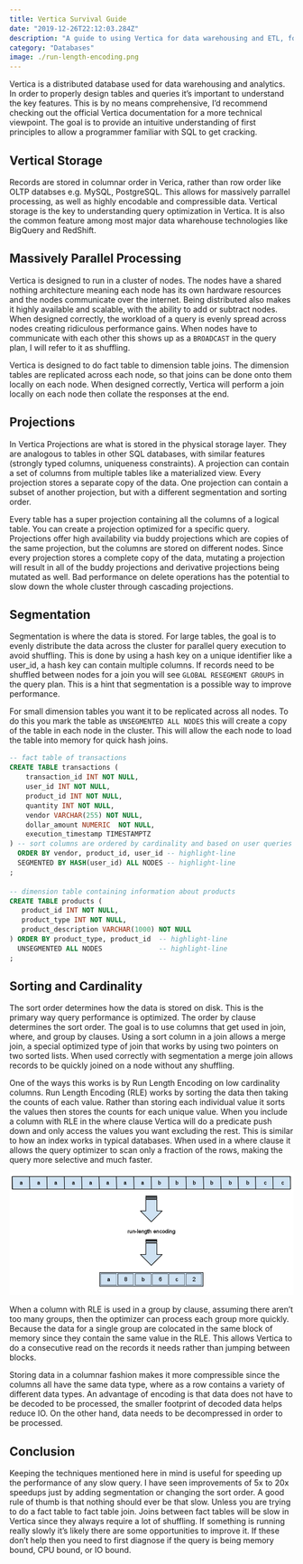 ```yaml
---
title: Vertica Survival Guide
date: "2019-12-26T22:12:03.284Z"
description: "A guide to using Vertica for data warehousing and ETL, for people who already know SQL."
category: "Databases"
image: ./run-length-encoding.png
---
```


Vertica is a distributed database used for data warehousing and analytics. In order to properly design tables and queries it’s important to understand the key features. This is by no means comprehensive, I’d recommend checking out the official Vertica documentation for a more technical viewpoint.  The goal is to provide an intuitive understanding of first principles to allow a programmer familiar with SQL to get cracking.

## Vertical Storage

Records are stored in columnar order in Verica, rather than row order like OLTP databses e.g. MySQL, PostgreSQL. This allows for massively parrallel processing, as well as highly encodable and compressible data. Vertical storage is the key to understanding query optimization in Vertica. It is also the common feature among most major data wharehouse technologies like BigQuery and RedShift.

## Massively Parallel Processing

Vertica is designed to run in a cluster of nodes. The nodes have a shared nothing architecture meaning each node has its own hardware resources and the nodes communicate over the internet. Being distributed also makes it highly available and scalable, with the ability to add or subtract nodes. When designed correctly, the workload of a query is evenly spread across nodes creating ridiculous performance gains. When nodes have to communicate with each other this shows up as a `BROADCAST` in the query plan, I will refer to it as shuffling.

Vertica is designed to do fact table to dimension table joins. The dimension tables are replicated across each node, so that joins can be done onto them locally on each node. When designed correctly, Vertica will perform a join locally on each node then collate the responses at the end.

## Projections

In Vertica Projections are what is stored in the physical storage layer. They are analogous to tables in other SQL databases, with similar features (strongly typed columns, uniqueness constraints). A projection can contain a set of columns from multiple tables like a materialized view. Every projection stores a separate copy of the data. One projection can contain a subset of another projection, but with a different segmentation and sorting order.

Every table has a super projection containing all the columns of a logical table. You can create a projection optimized for a specific query. Projections offer high availability via buddy projections which are copies of the same projection, but the columns are stored on different nodes. Since every projection stores a complete copy of the data, mutating a projection will result in all of the buddy projections and derivative projections being mutated as well. Bad performance on delete operations has the potential to slow down the whole cluster through cascading projections.

## Segmentation

Segmentation is where the data is stored. For large tables, the goal is to evenly distribute the data across the cluster for parallel query execution to avoid shuffling. This is done by using a hash key on a unique identifier like a user_id, a hash key can contain multiple columns. If records need to be shuffled between nodes for a join you will see `GLOBAL RESEGMENT GROUPS` in the query plan. This is a hint that segmentation is a possible way to improve performance.

For small dimension tables you want it to be replicated across all nodes. To do this you mark the table as `UNSEGMENTED ALL NODES` this will create a copy of the table in each node in the cluster. This will allow the each node to load the table into memory for quick hash joins. 

```sql
-- fact table of transactions
CREATE TABLE transactions (
    transaction_id INT NOT NULL,
    user_id INT NOT NULL,
    product_id INT NOT NULL,
    quantity INT NOT NULL,
    vendor VARCHAR(255) NOT NULL,
    dollar_amount NUMERIC  NOT NULL,
    execution_timestamp TIMESTAMPTZ
) -- sort columns are ordered by cardinality and based on user queries
  ORDER BY vendor, product_id, user_id -- highlight-line
  SEGMENTED BY HASH(user_id) ALL NODES -- highlight-line
;

-- dimension table containing information about products
CREATE TABLE products (
   product_id INT NOT NULL,
   product_type INT NOT NULL,
   product_description VARCHAR(1000) NOT NULL
) ORDER BY product_type, product_id  -- highlight-line
  UNSEGMENTED ALL NODES              -- highlight-line
; 
```

## Sorting and Cardinality

The sort order determines how the data is stored on disk. This is the primary way query performance is optimized. The order by clause determines the sort order. The goal is to use columns that get used in join, where, and group by clauses. Using a sort column in a join allows a merge join, a special optimized type of join that works by using two pointers on two sorted lists. When used correctly with segmentation a merge join allows records to be quickly joined on a node without any shuffling.

One of the ways this works is by Run Length Encoding on low cardinality columns. Run Length Encoding (RLE) works by sorting the data then taking the counts of each value. Rather than storing each individual value it sorts the values then stores the counts for each unique value.  When you include a column with RLE in the where clause Vertica will do a predicate push down and only access the values you want excluding the rest. This is similar to how an index works in typical databases. When used in a where clause it allows the query optimizer to scan only a fraction of the rows, making the query more selective and much faster.

![Run Length Encoding](./run-length-encoding.png)

When a column with RLE is used in a group by clause, assuming there aren’t too many groups, then the optimizer can process each group more quickly. Because the data for a single group are colocated in the same block of memory since they contain the same value in the RLE. This allows Vertica to do a consecutive read on the records it needs rather than jumping between blocks.

Storing data in a columnar fashion makes it more compressible since the columns all have the same data type, where as a row contains a variety of different data types. An advantage of encoding is that data does not have to be decoded to be processed, the smaller footprint of decoded data helps reduce IO. On the other hand, data needs to be decompressed in order to be processed.

## Conclusion

Keeping the techniques mentioned here in mind is useful for speeding up the performance of any slow query. I have seen improvements of 5x to 20x speedups just by adding segmentation or changing the sort order. A good rule of thumb is that nothing should ever be that slow. Unless you are trying to do a fact table to fact table join. Joins between fact tables will be slow in Vertica since they always require a lot of shuffling. If something is running really slowly it’s likely there are some opportunities to improve it. If these don’t help then you need to first diagnose if the query is being memory bound, CPU bound, or IO bound.

